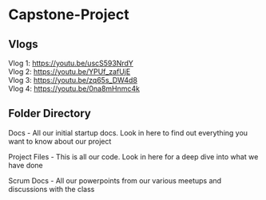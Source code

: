 # Capstone-Project

## Vlogs
Vlog 1: https://youtu.be/uscS593NrdY  
Vlog 2: https://youtu.be/YPUf_zafUjE  
Vlog 3: https://youtu.be/zq65s_DW4d8  
Vlog 4: https://youtu.be/0na8mHnmc4k

## Folder Directory
Docs - All our initial startup docs. Look in here to find out everything you want to know about our project

Project Files - This is all our code. Look in here for a deep dive into what we have done

Scrum Docs - All our powerpoints from our various meetups and discussions with the class
